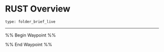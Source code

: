 # RUST Overview
 
```ccard
type: folder_brief_live
```
 
---

%% Begin Waypoint %%


%% End Waypoint %%